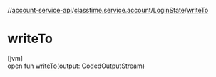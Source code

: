 //[account-service-api](../../../index.md)/[classtime.service.account](../index.md)/[LoginState](index.md)/[writeTo](write-to.md)

# writeTo

[jvm]\
open fun [writeTo](write-to.md)(output: CodedOutputStream)
